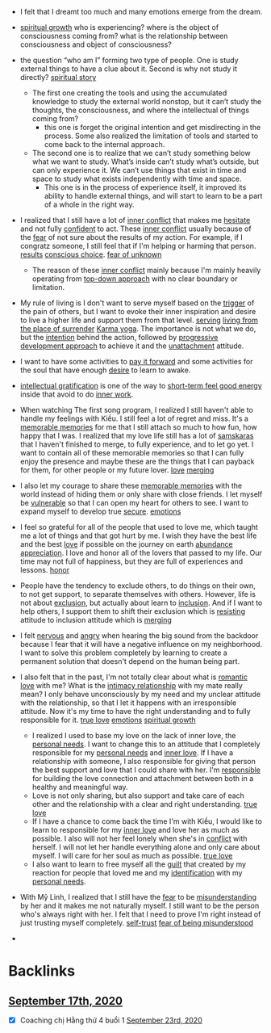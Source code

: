 - I felt that I dreamt too much and many emotions emerge from the dream.
- [spiritual growth](<spiritual growth.md>) who is experiencing? where is the object of consciousness coming from? what is the relationship between consciousness and object of consciousness? 

- the question “who am I” forming two type of people. One is study external things to have a clue about it. Second is why not study it directly? [spiritual story](<spiritual story.md>)
    - The first one creating the tools and using the accumulated knowledge to study the external world nonstop, but it can’t study the thoughts, the consciousness, and where the intellectual of things coming from?
        - this one is forget the original intention and get misdirecting in the process. Some also realized the limitation of tools and started to come back to the internal approach.
    - The second one is to realize that we can’t study something below what we want to study. What’s inside can’t study what’s outside, but can only experience it. We can’t use things that exist in time and space to study what exists independently with time and space.
        - This one is in the process of experience itself, it improved its ability to handle external things, and will start to learn to be a part of a whole in the right way.
- I realized that I still have a lot of [inner conflict](<inner conflict.md>) that makes me [hesitate](<hesitate.md>) and not fully [confident](<confident.md>) to act. These [inner conflict](<inner conflict.md>) usually because of the [fear](<fear.md>) of not sure about the results of my action. For example, if I congratz someone, I still feel that if I'm helping or harming that person. [results](<results.md>) [conscious choice](<conscious choice.md>). [fear of unknown](<fear of unknown.md>)
    - The reason of these [inner conflict](<inner conflict.md>) mainly because I'm mainly heavily operating from [top-down approach](<top-down approach.md>) with no clear boundary or limitation.

- My rule of living is I don't want to serve myself based on the [trigger](<trigger.md>) of the pain of others, but I want to evoke their inner inspiration and desire to live a higher life and support them from that level. [serving](<serving.md>) [living from the place of surrender](<living from the place of surrender.md>) [Karma yoga](<Karma yoga.md>).
The importance is not what we do, but the [intention](<intention.md>) behind the action, followed by [progressive development approach](<progressive development approach.md>) to achieve it and the [unattachment](<unattachment.md>) attitude.
- I want to have some activities to [pay it forward](<pay it forward.md>) and some activities for the soul that have enough [desire](<desire.md>) to learn to awake.
- [intellectual gratification](<intellectual gratification.md>) is one of the way to [short-term feel good energy](<short-term feel good energy.md>) inside that avoid to do [inner work](<inner work.md>).
- When watching The first song program, I realized I still haven't able to handle my feelings with Kiều. I still feel a lot of regret and miss. It's a [memorable memories](<memorable memories.md>) for me that I still attach so much to how fun, how happy that I was. I realized that my love life still has a lot of [samskaras](<samskaras.md>) that I haven't finished to merge, to fully experience, and to let go yet. I want to contain all of these memorable memories so that I can fully enjoy the presence and maybe these are the things that I can payback for them, for other people or my future lover. [love](<love.md>) [merging](<merging.md>) 
- I also let my courage to share these [memorable memories](<memorable memories.md>) with the world instead of hiding them or only share with close friends. I let myself be [vulnerable](<vulnerable.md>) so that I can open my heart for others to see. I want to expand myself to develop true [secure](<secure.md>).  [emotions](<emotions.md>)
- I feel so grateful for all of the people that used to love me, which taught me a lot of things and that got hurt by me. I wish they have the best life and the best [love](<love.md>) if possible on the journey on earth [abundance appreciation](<abundance appreciation.md>). I love and honor all of the lovers that passed to my life. Our time may not full of happiness, but they are full of experiences and lessons. [honor](<honor.md>) 
- People have the tendency to exclude others, to do things on their own, to not get support, to separate themselves with others. However, life is not about [exclusion](<exclusion.md>), but actually about learn to [inclusion](<inclusion.md>). And if I want to help others, I support them to shift their exclusion which is [resisting](<resisting.md>) attitude to inclusion attitude which is [merging](<merging.md>)
- I felt [nervous](<nervous.md>) and [angry](<angry.md>) when hearing the big sound from the backdoor because I fear that it will have a negative influence on my neighborhood. I want to solve this problem completely by learning to create a permanent solution that doesn't depend on the human being part. 
- I also felt that in the past, I'm not totally clear about what is [romantic love](<romantic love.md>) with me? What is the [intimacy relationship](<intimacy relationship.md>) with my mate really mean? I only behave unconsciously by my need and my unclear attitude with the relationship, so that I let it happens with an irresponsible attitude. Now it's my time to have the right understanding and to fully responsible for it. [true love](<true love.md>) [emotions](<emotions.md>) [spiritual growth](<spiritual growth.md>) 
    - I realized I used to base my love on the lack of inner love, the [personal needs](<personal needs.md>). I want to change this to an attitude that I completely responsible for my [personal needs](<personal needs.md>) and [inner love](<inner love.md>). If I have a relationship with someone, I also responsible for giving that person the best support and love that I could share with her. I'm [responsible](<responsible.md>) for building the love connection and attachment between both in a healthy and meaningful way.
    - Love is not only sharing, but also support and take care of each other and the relationship with a clear and right understanding. [true love](<true love.md>)
    -  If I have a chance to come back the time I'm with Kiều, I would like to learn to responsible for my [inner love](<inner love.md>) and love her as much as possible. I also will not her feel lonely when she's in [conflict](<conflict.md>) with herself. I will not let her handle everything alone and only care about myself. I will care for her soul as much as possible. [true love](<true love.md>)
    - I also want to learn to free myself all the [guilt](<guilt.md>) that created by my reaction for people that loved me and my [identification](<identification.md>) with my [personal needs](<personal needs.md>).
- With Mỹ Linh, I realized that I still have the [fear](<fear.md>) to be [misunderstanding](<misunderstanding.md>) by her and it makes me not naturally myself. I still want to be the person who's always right with her. I felt that I need to prove I'm right instead of just trusting myself completely. [self-trust](<self-trust.md>) [fear of being misunderstood](<fear of being misunderstood.md>)
-  

# Backlinks
## [September 17th, 2020](<September 17th, 2020.md>)
- [x] Coaching chị Hằng thứ 4 buổi 1 [September 23rd, 2020](<September 23rd, 2020.md>)


